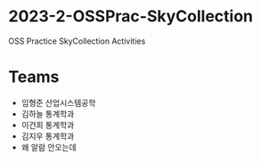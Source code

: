 # 2023-2-OSSPrac-SkyCollection
OSS Practice SkyCollection Activities

# Teams
- 임형준 산업시스템공학
- 김하늘 통계학과
- 이건희 통계학과
- 김지우 통계학과
- 왜 알람 안오는데
